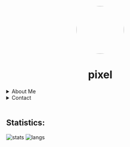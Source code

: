 <p align="center">
    <img style="border-radius: 100px" width="128" height="128" src="https://avatars0.githubusercontent.com/u/60579010?s=460&u=8500f9f0166bd5af5fa71af6b72b7d0e85145093&v=4">
</p>
<h1 align="center">pixel</h1>

<details>
<summary>About Me</summary>
    </br >
  Sup
</p>
I'm a 17 year old (1st 2021) nerd.
</p>
</details>

<details>
<summary>Contact</summary>
    </br >
<img align="left" alt="Discord" width="26px" src="https://discord.com/assets/07dca80a102d4149e9736d4b162cff6f.ico" /> Pixel#8194
</img>
</details>
</br >

## Statistics:
![stats](https://github-readme-stats.vercel.app/api?username=pixlofc&count_private=true&show_icons=true&include_all_commits=true&theme=dark) 
![langs](https://github-readme-stats.vercel.app/api/top-langs/?username=pixlofc&layout=compact&theme=dark)
